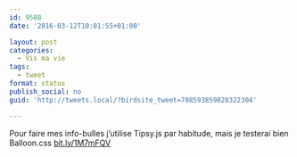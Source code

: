 ```yaml
---
id: 9508
date: '2016-03-12T10:01:55+01:00'

layout: post
categories:
  - Vis ma vie
tags:
  - tweet
format: status
publish_social: no
guid: 'http://tweets.local/?birdsite_tweet=708593859828322304'

---
```


Pour faire mes info-bulles j’utilise Tipsy.js par habitude, mais je testerai bien Balloon.css [bit.ly/1M7mFQV](http://bit.ly/1M7mFQV)